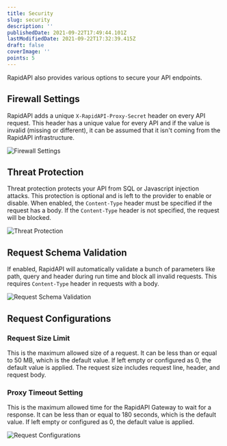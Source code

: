 ```yaml
---
title: Security
slug: security
description: ''
publishedDate: 2021-09-22T17:49:44.101Z
lastModifiedDate: 2021-09-22T17:32:39.415Z
draft: false
coverImage: ''
points: 5
---
```


RapidAPI also provides various options to secure your API endpoints.

## Firewall Settings

RapidAPI adds a unique `X-RapidAPI-Proxy-Secret` header on every API request. This header has a unique value for every API and if the value is invalid (missing or different), it can be assumed that it isn't coming from the RapidAPI infrastructure.

![Firewall Settings](https://raw.githubusercontent.com/RapidAPI/DevRel-Stack-Data/dev/learn/courses/learn-rapidapi-hub-provider/images/image15.png "Firewall Settings")

## Threat Protection

Threat protection protects your API from SQL or Javascript injection attacks. This protection is optional and is left to the provider to enable or disable. When enabled, the `Content-Type` header must be specified if the request has a body. If the `Content-Type` header is not specified, the request will be blocked.

![Threat Protection](https://raw.githubusercontent.com/RapidAPI/DevRel-Stack-Data/dev/learn/courses/learn-rapidapi-hub-provider/images/image16.png "Threat Protection")

## Request Schema Validation

If enabled, RapidAPI will automatically validate a bunch of parameters like path, query and header during run time and block all invalid requests. This requires `Content-Type` header in requests with a body.

![Request Schema Validation](https://raw.githubusercontent.com/RapidAPI/DevRel-Stack-Data/dev/learn/courses/learn-rapidapi-hub-provider/images/image17.png "Request Schema Validation")

## Request Configurations

### Request Size Limit

This is the maximum allowed size of a request. It can be less than or equal to 50 MB, which is the default value. If left empty or configured as 0, the default value is applied. The request size includes request line, header, and request body.

### Proxy Timeout Setting

This is the maximum allowed time for the RapidAPI Gateway to wait for a response. It can be less than or equal to 180 seconds, which is the default value. If left empty or configured as 0, the default value is applied.

![Request Configurations](https://raw.githubusercontent.com/RapidAPI/DevRel-Stack-Data/dev/learn/courses/learn-rapidapi-hub-provider/images/image18.png "Request Configurations")
